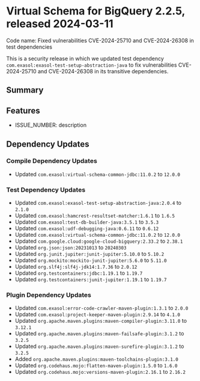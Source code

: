 # Virtual Schema for BigQuery 2.2.5, released 2024-03-11

Code name: Fixed vulnerabilities CVE-2024-25710 and CVE-2024-26308 in test dependencies

This is a security release in which we updated test dependency `com.exasol:exasol-test-setup-abstraction-java` to fix vulnerabilities CVE-2024-25710 and CVE-2024-26308 in its transitive dependencies.

## Summary

## Features

* ISSUE_NUMBER: description

## Dependency Updates

### Compile Dependency Updates

* Updated `com.exasol:virtual-schema-common-jdbc:11.0.2` to `12.0.0`

### Test Dependency Updates

* Updated `com.exasol:exasol-test-setup-abstraction-java:2.0.4` to `2.1.0`
* Updated `com.exasol:hamcrest-resultset-matcher:1.6.1` to `1.6.5`
* Updated `com.exasol:test-db-builder-java:3.5.1` to `3.5.3`
* Updated `com.exasol:udf-debugging-java:0.6.11` to `0.6.12`
* Updated `com.exasol:virtual-schema-common-jdbc:11.0.2` to `12.0.0`
* Updated `com.google.cloud:google-cloud-bigquery:2.33.2` to `2.38.1`
* Updated `org.json:json:20231013` to `20240303`
* Updated `org.junit.jupiter:junit-jupiter:5.10.0` to `5.10.2`
* Updated `org.mockito:mockito-junit-jupiter:5.6.0` to `5.11.0`
* Updated `org.slf4j:slf4j-jdk14:1.7.36` to `2.0.12`
* Updated `org.testcontainers:jdbc:1.19.1` to `1.19.7`
* Updated `org.testcontainers:junit-jupiter:1.19.1` to `1.19.7`

### Plugin Dependency Updates

* Updated `com.exasol:error-code-crawler-maven-plugin:1.3.1` to `2.0.0`
* Updated `com.exasol:project-keeper-maven-plugin:2.9.14` to `4.1.0`
* Updated `org.apache.maven.plugins:maven-compiler-plugin:3.11.0` to `3.12.1`
* Updated `org.apache.maven.plugins:maven-failsafe-plugin:3.1.2` to `3.2.5`
* Updated `org.apache.maven.plugins:maven-surefire-plugin:3.1.2` to `3.2.5`
* Added `org.apache.maven.plugins:maven-toolchains-plugin:3.1.0`
* Updated `org.codehaus.mojo:flatten-maven-plugin:1.5.0` to `1.6.0`
* Updated `org.codehaus.mojo:versions-maven-plugin:2.16.1` to `2.16.2`
